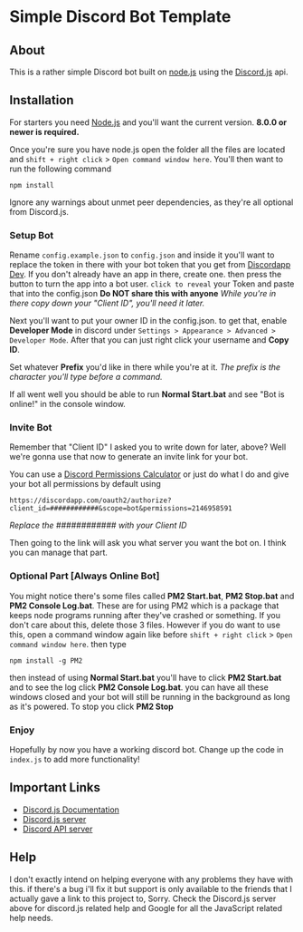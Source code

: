 # Simple Discord Bot Template

## About
This is a rather simple Discord bot built on [node.js](https://nodejs.org) using the [Discord.js](https://github.com/hydrabolt/discord.js) api.


## Installation
For starters you need [Node.js](https://nodejs.org) and you'll want the current version. **8.0.0 or newer is required.** 

Once you're sure you have node.js open the folder all the files are located and `shift + right click` > `Open command window here`.
You'll then want to run the following command
```
npm install
```
Ignore any warnings about unmet peer dependencies, as they're all optional from Discord.js.

### Setup Bot
Rename `config.example.json` to `config.json` and inside it you'll want to replace the token in there with your bot token that you get from [Discordapp Dev](https://discordapp.com/developers/applications/me). If you don't already have an app in there, create one. then press the button to turn the app into a bot user. `click to reveal` your Token and paste that into the config.json **Do NOT share this with anyone**
*While you're in there copy down your "Client ID", you'll need it later.*

Next you'll want to put your owner ID in the config.json. to get that, enable **Developer Mode** in discord under `Settings > Appearance > Advanced > Developer Mode`. After that you can just right click your username and **Copy ID**.

Set whatever **Prefix** you'd like in there while you're at it. *The prefix is the character you'll type before a command.*

If all went well you should be able to run **Normal Start.bat** and see "Bot is online!" in the console window.

### Invite Bot
Remember that "Client ID" I asked you to write down for later, above? Well we're gonna use that now to generate an invite link for your bot.

You can use a [Discord Permissions Calculator](https://discordapi.com/permissions.html) or just do what I do and give your bot all permissions by default using 
```
https://discordapp.com/oauth2/authorize?client_id=############&scope=bot&permissions=2146958591
```
*Replace the ############ with your Client ID*

Then going to the link will ask you what server you want the bot on. I think you can manage that part.

### Optional Part [Always Online Bot]
You might notice there's some files called **PM2 Start.bat**, **PM2 Stop.bat** and **PM2 Console Log.bat**. These are for using PM2 which is a package that keeps node programs running after they've crashed or something.
If you don't care about this, delete those 3 files. However if you do want to use this, open a command window again like before `shift + right click` > `Open command window here`. then type 
```
npm install -g PM2
```
then instead of using **Normal Start.bat** you'll have to click **PM2 Start.bat** and to see the log click **PM2 Console Log.bat**. you can have all these windows closed and your bot will still be running in the background as long as it's powered. To stop you click **PM2 Stop**

### Enjoy
Hopefully by now you have a working discord bot. Change up the code in `index.js` to add more functionality!

## Important Links
* [Discord.js Documentation](https://discord.js.org/#/docs)
* [Discord.js server](https://discord.gg/bRCvFy9) 
* [Discord API server](https://discord.gg/rV4BwdK)

## Help
I don't exactly intend on helping everyone with any problems they have with this. if there's a bug i'll fix it but support is only available to the friends that I actually gave a link to this project to, Sorry. Check the Discord.js server above for discord.js related help and Google for all the JavaScript related help needs.